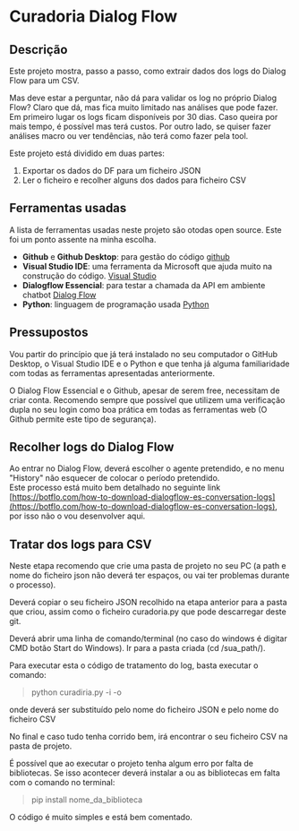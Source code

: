 # Curadoria Dialog Flow
 
## Descrição

Este projeto mostra, passo a passo, como extrair dados dos logs do Dialog Flow para um CSV.

Mas deve estar a perguntar, não dá para validar os log no próprio Dialog Flow? Claro que dá, mas fica muito limitado nas análises que pode fazer.<br>
Em primeiro lugar os logs ficam disponíveis por 30 dias. Caso queira por mais tempo, é possível mas terá custos. Por outro lado, se quiser fazer análises macro ou ver tendências, não terá como fazer pela tool. 

Este projeto está dividido em duas partes:<br>
1. Exportar os dados do DF para um ficheiro JSON<br>
2. Ler o ficheiro e recolher alguns dos dados para ficheiro CSV<br>

## Ferramentas usadas

A lista de ferramentas usadas neste projeto são otodas open source. Este foi um ponto assente na minha escolha.

* <b>Github</b> e <b>Github Desktop</b>: para gestão do código [github](https://github.com/)<br>
* <b>Visual Studio IDE</b>: uma ferramenta da Microsoft que ajuda muito na construção do código. [Visual Studio](https://visualstudio.microsoft.com/)<br>
* <b>Dialogflow Essencial</b>: para testar a chamada da API em ambiente chatbot [Dialog Flow](https://dialogflow.cloud.google.com/#/)<br>
* <b>Python</b>: linguagem de programação usada [Python](https://www.python.org/)<br>

## Pressupostos

Vou partir do princípio que já terá instalado no seu computador o GitHub Desktop, o Visual Studio IDE e o Python e que tenha já alguma familiaridade com todas as ferramentas apresentadas anteriormente.<br>

O Dialog Flow Essencial e o Github, apesar de serem free, necessitam de criar conta. Recomendo sempre que possível que utilizem uma verificação dupla no seu login como boa prática em todas as ferramentas web (O Github permite este tipo de segurança).<br>

## Recolher logs do Dialog Flow

Ao entrar no Dialog Flow, deverá escolher o agente pretendido, e no menu "History" não esquecer de colocar o período pretendido.<br>
Este processo está muito bem detalhado no seguinte link [https://botflo.com/how-to-download-dialogflow-es-conversation-logs](https://botflo.com/how-to-download-dialogflow-es-conversation-logs), por isso não o vou desenvolver aqui.<br>

## Tratar dos logs para CSV

Neste etapa recomendo que crie uma pasta de projeto no seu PC (a path e nome do ficheiro json não deverá ter espaços, ou vai ter problemas durante o processo).<br>

Deverá copiar o seu ficheiro JSON recolhido na etapa anterior para a pasta que criou, assim como o ficheiro curadoria.py que pode descarregar deste git. <br>

Deverá abrir uma linha de comando/terminal (no caso do windows é digitar CMD botão Start do Windows). Ir para a pasta criada (cd /sua_path/).<br>

Para executar esta o código de tratamento do log, basta executar o comando:<br>

> python curadiria.py -i <inputfile> -o <outputfile>

onde <inputfile> deverá ser substituído pelo nome do ficheiro JSON e <outputfile> pelo nome do ficheiro CSV <br>

No final e caso tudo tenha corrido bem, irá encontrar o seu ficheiro CSV na pasta de projeto.<br>

É possível que ao executar o projeto tenha algum erro por falta de bibliotecas. Se isso acontecer deverá instalar a ou as bibliotecas em falta com o comando no terminal:<br>

> pip install nome_da_biblioteca

O código é muito simples e está bem comentado. 


